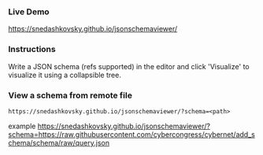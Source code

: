 ### Live Demo
https://snedashkovsky.github.io/jsonschemaviewer/

### Instructions
Write a JSON schema (refs supported) in the editor and click 'Visualize' to visualize it using a collapsible tree.

### View a schema from remote file
`https://snedashkovsky.github.io/jsonschemaviewer/?schema=<path>`  

example https://snedashkovsky.github.io/jsonschemaviewer/?schema=https://raw.githubusercontent.com/cybercongress/cybernet/add_schema/schema/raw/query.json
